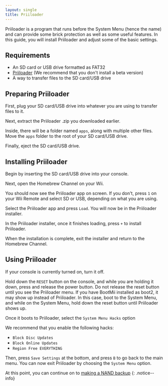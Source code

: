 ```yaml
---
layout: single
title: Priiloader
---
```


Priiloader is a program that runs before the System Menu (hence the name) and can provide some brick protection as well as some useful features. In this guide, you will install Priiloader and adjust some of the basic settings.

## Requirements

- An SD card or USB drive formatted as FAT32
- [Priiloader](https://github.com/DacoTaco/priiloader/releases) (We recommend that you don't install a beta version)
- A way to transfer files to the SD card/USB drive

## Preparing Priiloader

First, plug your SD card/USB drive into whatever you are using to transfer files to it.

Next, extract the Priiloader .zip you downloaded earlier.

Inside, there will be a folder named ``apps``, along with multiple other files. Move the ``apps`` folder to the root of your SD card/USB drive.

Finally, eject the SD card/USB drive.

## Installing Priiloader

Begin by inserting the SD card/USB drive into your console.

Next, open the Homebrew Channel on your Wii.

You should now see the Priiloader app on screen. If you don't, press ``1`` on your Wii Remote and select SD or USB, depending on what you are using.

Select the Priiloader app and press ``Load``. You will now be in the Priiloader installer.

In the Priiloader installer, once it finishes loading, press ``+`` to install Priiloader.

When the installation is complete, exit the installer and return to the Homebrew Channel.

## Using Priiloader

If your console is currently turned on, turn it off.

Hold down the ``RESET`` button on the console, and while you are holding it down, press and release the power button. Do not release the reset button until you see the Priiloader menu. If you have BootMii installed as boot2, it may show up instead of Priiloader. In this case, boot to the System Menu, and while on the System Menu, hold down the reset button until Priiloader shows up.

Once it boots to Priiloader, select the ``System Menu Hacks`` option

We recommend that you enable the following hacks:

- ``Block Disc Updates``
- ``Block Online Updates``
- ``Region Free EVERYTHING``

Then, press ``Save Settings`` at the bottom, and press ``B`` to go back to the main menu. You can now exit Priiloader by choosing the ``System Menu`` option.

At this point, you can continue on to [making a NAND backup](/wiinandbackup)
{: .notice--info}
